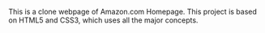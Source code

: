 This is a clone webpage of Amazon.com Homepage. This project is based on HTML5 and CSS3, which uses all the major concepts. 
